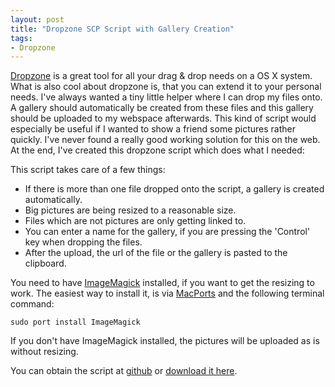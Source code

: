 ```yaml
--- 
layout: post
title: "Dropzone SCP Script with Gallery Creation"
tags: 
- Dropzone
---
```


[Dropzone][dropzone] is a great tool for all your drag & drop needs on a OS X system. What is also cool about dropzone is, that you can extend it to your personal needs. I've always wanted a tiny little helper where I can drop my files onto. A gallery should automatically be created from these files and this gallery should be uploaded to my webspace afterwards. This kind of script would especially be useful if I wanted to show a friend some pictures rather quickly. I've never found a really good working solution for this on the web. At the end, I've created this dropzone script which does what I needed:

<p style="text-align: center">
<object type="application/x-shockwave-flash" width="480" height="385" data="http://www.youtube.com/v/O5Njv9x6Glo"><param name="movie" value="http://www.youtube.com/v/O5Njv9x6Glo" /></object>
</p>

This script takes care of a few things:

- If there is more than one file dropped onto the script, a gallery is created automatically.
- Big pictures are being resized to a reasonable size.
- Files which are not pictures are only getting linked to.
- You can enter a name for the gallery, if you are pressing the 'Control' key when dropping the files.
- After the upload, the url of the file or the gallery is pasted to the clipboard.

You need to have [ImageMagick][imagemagick] installed, if you want to get the resizing to work. The easiest way to install it, is via [MacPorts][macports] and the following terminal command:

    sudo port install ImageMagick

If you don't have ImageMagick installed, the pictures will be uploaded as is without resizing. 

You can obtain the script at [github] or [download it here][download].

[dropzone]: http://aptonic.com/ "Dropzone"
[imagemagick]: http://www.imagemagick.org "ImageMagick"
[macports]: http://www.macports.org/ "MacPorts"
[github]: http://github.com/wulfovitch/dropzone-user-scripts/blob/master/SCP%20Upload%20with%20Gallery.dropzone "Obtain the script at github"
[download]: /scripts/SCP-Gallery.zip "SCP Upload Script with Gallery"